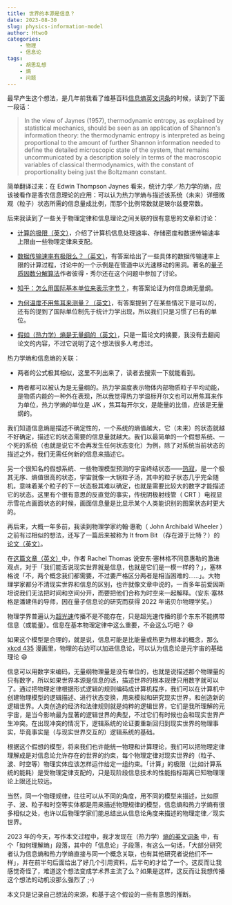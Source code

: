 ```yaml
---
title: 世界的本源是信息？
date: 2023-08-30
slug: physics-information-model
author: HtwoO
categories:
    - 物理
    - 信息论
tags:
    - 胡思乱想
    - 熵
    - 问题
---
```


最早产生这个想法，是几年前我看了维基百科[信息熵英文词条](https://en.wikipedia.org/wiki/Entropy_(information_theory))的时候，读到了下面一段话：

> In the view of Jaynes (1957), thermodynamic entropy, as explained by statistical mechanics, should be seen as an application of Shannon's information theory: the thermodynamic entropy is interpreted as being proportional to the amount of further Shannon information needed to define the detailed microscopic state of the system, that remains uncommunicated by a description solely in terms of the macroscopic variables of classical thermodynamics, with the constant of proportionality being just the Boltzmann constant.

简单翻译过来：在 Edwin Thompson Jaynes 看来，统计力学／热力学的熵，应该被看作是香农信息理论的应用：可以认为热力学熵与描述该系统（未来）详细微观（粒子）状态所需的信息量成比例，而那个比例常数就是玻尔兹曼常数。

后来我读到了一些关于物理定律和信息理论之间关联的很有意思的文章和讨论：

 - [计算的极限（英文）](https://en.wikipedia.org/wiki/Limits_of_computation)，介绍了计算机信息处理速率、存储密度和数据传输速率上限由一些物理定律来支配。

 - [数据传输速率有极限么？（英文）](https://physics.stackexchange.com/questions/403016/is-there-a-physical-limit-to-data-transfer-rate)，有答案给出了一些具体的数据传输速率上限的计算过程，讨论中的一个示例是在管道中以光速移动的黑洞。著名的[量子质因数分解算法](https://zh.wikipedia.org/wiki/%E7%A7%80%E7%88%BE%E6%BC%94%E7%AE%97%E6%B3%95)作者彼得・秀尔还在这个问题中参加了讨论。

 - [知乎：怎么用国际基本单位来表示字节？](https://www.zhihu.com/question/29660993)，有答案论证为何信息熵无量纲。

 - [为何温度不用焦耳来测量？（英文）](https://physics.stackexchange.com/questions/60830/why-isnt-temperature-measured-in-joules)，有答案提到了在某些情况下是可以的，还有的提到了国际单位制先于统计力学出现，所以我们只是习惯了已有的单位。

 - [假如（热力学）熵是无量纲的（英文）](https://aapt.scitation.org/doi/10.1119/1.19094)，只是一篇论文的摘要，我没有去翻阅论文的内容，不过它说明了这个想法很多人考虑过。

热力学熵和信息熵的关联：
 - 两者的公式极其相似，这里不列出来了，读者去搜索一下就能看到。

 - 两者都可以被认为是无量纲的。热力学温度表示物体内部物质粒子平均动能，是物质内能的一种外在表现，所以我觉得热力学温标开尔文也可以用焦耳来作为单位，热力学熵的单位是 J/K ，焦耳每开尔文，是能量的比值，应该是无量纲的。

我们知道信息熵是描述不确定性的，一个系统的熵值越大，它（未来）的状态就越不好确定，描述它的状态需要的信息量就越大。我们以最简单的一个假想系统、一个死的系统（也就是说它不会再发生任何状态变化）为例，除了对系统当前状态的描述之外，我们无需任何新的信息来描述它。

另一个很知名的假想系统、一些物理模型预测的宇宙终结状态——[热寂](https://zh.wikipedia.org/wiki/%E7%83%AD%E5%AF%82)，是一个极其无序、熵值很高的状态，宇宙就像一大锅粒子汤，其中的粒子状态几乎完全随机，意味着某个粒子的下一状态极其难以确定，也就是需要比较大的数字才能描述它的状态。这里有个很有意思的反直觉的事实，传统阴极射线管（ CRT ）电视显示雪花点画面状态的时候，画面信息量是比显示某个人类能识别的图案状态时更大的。

再后来，大概一年多前，我读到物理学家约翰·惠勒（ John Archibald Wheeler ）之前有过相似的想法，还写了一篇后来被称为 It from Bit （存在源于比特？）的[论文（英文）](https://jawarchive.files.wordpress.com/2012/03/informationquantumphysics.pdf)。

在[这篇文章（英文）](https://plus.maths.org/content/it-bit)中，作者 Rachel Thomas 说安东·塞林格不同意惠勒的激进观点，对于「我们能否说现实世界就是信息，也就是它们是一模一样的？」，塞林格说「不，两个概念我们都需要，不过要严格区分两者是相当困难的……」。大物理学家都分不清现实世界和信息的区别，也许就像文章中说的，一百多年前爱因斯坦说我们无法把时间和空间分开，而要把他们合称为时空来一起解释。（安东·塞林格是潘建伟的导师，因在量子信息论的研究而获得 2022 年诺贝尔物理学奖。）

物理学界普遍认为[超光速](https://zh.wikipedia.org/zh-cn/%E8%B6%85%E5%85%89%E9%80%9F)传播不是不能存在，只是超光速传播的那个东东不能携带信息（或能量）。信息在基本物理定律中这么重要，不会这么巧吧？ 😄

如果这个模型是合理的，就是说，信息可能是比能量或热更为根本的概念，那么 [xkcd 435](https://xkcd.com/435/) 漫画里，物理的右边可以加进信息论，可以认为信息论是元宇宙的基础理论 😄

信息可以用数字来编码，无量纲物理量是没有单位的，也就是说描述那个物理量的只有数字，所以如果世界本源是信息的话，描述世界的根本规律只用数字就可以了。通过把物理定律根据形式逻辑的规则编码成计算机程序，我们可以在计算机中创建物理模型的逻辑描述、进行状态变换，用来模拟和研究现实世界，和创造新的逻辑世界。人类创造的经济和法律规则就是纯粹的逻辑世界，它们是我所理解的元宇宙，是当今影响最为显著的逻辑世界的典型，不过它们有时候也会和现实世界产生冲突。在出现冲突的情况下，逻辑系统的论证要重新回归到现实世界的物理事实，毕竟事实是（与现实世界交互的）逻辑系统的基础。

根据这个假想的模型，将来我们也许能统一物理和计算理论，我们可以把物理定律理解成是对信息论允许存在的世界的约束，每个物理定律对现实世界的（粒子、波、时空等）物理实体应该怎样运作给定一组约束。「计算」的极限（比如计算系统的能耗）是受物理定律支配的，只是现阶段信息技术的性能指标距离已知物理理论上限还比较远。

当然，同一个物理规律，往往可以从不同的角度，用不同的模型来描述，比如原子、波、粒子和时空等实体都是用来描述物理规律的模型，信息熵和热力学熵有很多相似之处，也许以后物理学家们能总结出从信息论角度来描述的物理定律／现实世界。

2023 年的今天，写作本文过程中，我才发现在（热力学）[熵的英文词条](https://en.wikipedia.org/wiki/Entropy) 中，有个「如何理解熵」段落，其中的「信息论」子段落，有这么一句话，「大部分研究者认为信息熵和热力学熵直接与同一个概念关联，也有其他研究者说他们不一样」，并在前半句后面给出了好几个引用资料，后半句的才给了一个。这反而让我感觉奇怪了，难道这个想法变成学术界主流了么？如果是这样，这反而让我想传播这个想法的动机没那么强烈了 ;-)

本文只是记录自己想法的来源，和基于这个假设的一些有意思的推断。
